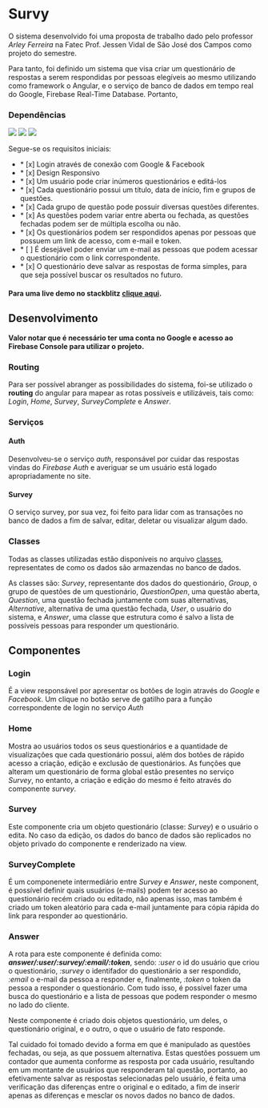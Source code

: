 # Survy

<p>O sistema desenvolvido foi uma proposta de trabalho dado pelo professor <i>Arley Ferreira</i> na Fatec Prof. Jessen Vidal de São José dos Campos como projeto do semestre.</p>
<p>Para tanto, foi definido um sistema que visa criar um questionário de respostas a serem respondidas por pessoas elegíveis ao mesmo utilizando como framework o Angular, e o serviço de banco de dados em tempo real do Google, Firebase Real-Time Database. Portanto,</p>
<h3>Dependências</h3>
<p>
<img src="https://img.shields.io/npm/v/@angular/core.svg?color=green&label=Angular" >
<img src="https://img.shields.io/npm/v/bulma.svg?color=green&label=bulma" >
<img src="https://img.shields.io/npm/v/firebase.svg?color=green&label=firebase" >
</p>
<p>Segue-se os requisitos iniciais:</p>
<ul>
  <li>* [x] Login através de conexão com Google & Facebook</li>
  <li>* [x] Design Responsivo</li>
  <li>* [x] Um usuário pode criar inúmeros questionários e editá-los</li>
  <li>* [x] Cada questionário possui um título, data de início, fim e grupos de questões.</li>
  <li>* [x] Cada grupo de questão pode possuir diversas questões diferentes.</li>
  <li>* [x] As questões podem variar entre aberta ou fechada, as questões fechadas podem ser de múltipla escolha ou não.</li>
  <li>* [x] Os questionários podem ser respondidos apenas por pessoas que possuem um link de acesso, com e-mail e token.</li>
  <li>* [ ] É desejável poder enviar um e-mail as pessoas que podem acessar o questionário com o link correspondente.</li>
  <li>* [x] O questionário deve salvar as respostas de forma simples, para que seja possível buscar os resultados no futuro.</li>
</ul>

<h4>Para uma live demo no stackblitz <a href="https://stackblitz.com/edit/pfinal-webapp-zigmqj">clique aqui</a>.</h4>

<h2>Desenvolvimento</h2>
<b>Valor notar que é necessário ter uma conta no Google e acesso ao Firebase Console para utilizar o projeto.</b>
<h3>Routing</h3>
<p>Para ser possível abranger as possibilidades do sistema, foi-se utilizado o <b>routing</b> do angular para mapear as rotas possíveis e utilizáveis, tais como: <i>Login</i>, <i>Home</i>, <i>Survey</i>, <i>SurveyComplete</i> e <i>Answer</i>.</p>
<h3>Serviços</h3>
<h4>Auth</h4>
<p>Desenvolveu-se o serviço <i>auth</i>, responsável por cuidar das respostas vindas do <i>Firebase Auth</i> e averiguar se um usuário está logado apropriadamente no site.</p>
<h4>Survey</h4>
<p>O serviço survey, por sua vez, foi feito para lidar com as transações no banco de dados a fim de salvar, editar, deletar ou visualizar algum dado.</p>
<h3>Classes</h3>
<p>Todas as classes utilizadas estão disponíveis no arquivo <a href="https://github.com/GomesDosSantos/Survy-webapp/blob/master/src/app/classes.ts">classes</a>, representates de como os dados são armazendas no banco de dados.</p>
<p>As classes são: <i>Survey</i>, representante dos dados do questionário, <i>Group</i>, o grupo de questões de um questionário, <i>QuestionOpen</i>, uma questão aberta, <i>Question</i>, uma questão fechada juntamente com suas alternativas, <i>Alternative</i>, alternativa de uma questão fechada, <i>User</i>, o usuário do sistema, e <i>Answer</i>, uma classe que estrutura como é salvo a lista de possíveis pessoas para responder um questionário.</p>

<h2>Componentes</h2>

<h3>Login</h3>
<p>É a view responsável por apresentar os botões de login através do <i>Google</i> e <i>Facebook</i>. Um clique no botão serve de gatilho para a função correspondente de login no serviço <i>Auth</i></p>

<h3>Home</h3>
<p>Mostra ao usuários todos os seus questionários e a quantidade de visualizações que cada questionário possui, além dos botões de rápido acesso a criação, edição e exclusão de questionários. As funções que alteram um questionário de forma global estão presentes no serviço <i>Survey</i>, no entanto, a criação e edição do mesmo é feito através do componente <i>survey</i>.</p>

<h3>Survey</h3>
<p>Este componente cria um objeto questionário (classe: <i>Survey</i>) e o usuário o edita. No caso da edição, os dados do banco de dados são replicados no objeto privado do componente e renderizado na view.</p>

<h3>SurveyComplete</h3>
<p>É um componenete intermediário entre <i>Survey</i> e <i>Answer</i>, neste component, é possível definir quais usuários (e-mails) podem ter acesso ao questionário recém criado ou editado, não apenas isso, mas também é criado um token aleatório para cada e-mail juntamente para cópia rápida do link para responder ao questionário.</p>

<h3>Answer</h3>
<p>A rota para este componente é definida como: <b><i>answer/:user/:survey/:email/:token</i></b>, sendo: <i>:user</i> o id do usuário que criou o questionário, <i>:survey</i> o identifador do questionário a ser respondido, <i>:email</i> o e-mail da pessoa a responder e, finalmente, <i>:token</i> o token da pessoa a responder o questionário. Com tudo isso, é possível fazer uma busca do questionário e a lista de pessoas que podem responder o mesmo no lado do cliente.</p>

<p>Neste componente é criado dois objetos questionário, um deles, o questionário original, e o outro, o que o usuário de fato responde.</p>
<p>Tal cuidado foi tomado devido a forma em que é manipulado as questões fechadas, ou seja, as que possuem alternativa. Estas questões possuem um contador que aumenta conforme as resposta por cada usuário, resultando em um montante de usuários que responderam tal questão, portanto, ao efetivamente salvar as respostas selecionadas pelo usuário, é feita uma verificação das diferenças entre o original e o editado, a fim de inserir apenas as diferenças e mesclar os novos dados no banco de dados.</p>





